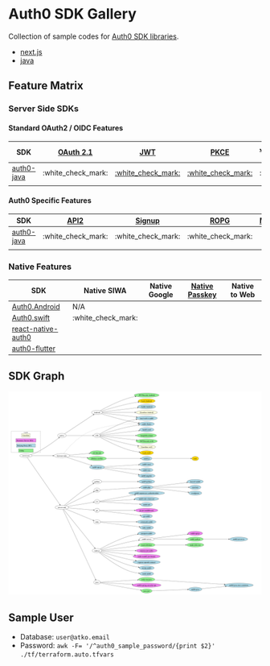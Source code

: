 # Auth0 SDK Gallery

Collection of sample codes for [Auth0 SDK libraries](https://auth0.com/docs/libraries).

* [next.js](./next.js/readme.md)
* [java](./java/readme.md)

## Feature Matrix

### Server Side SDKs

#### Standard OAuth2 / OIDC Features

<table>
<thead>
    <tr>
        <th>
            SDK
        </th>
        <th>
            <a href="https://datatracker.ietf.org/doc/draft-ietf-oauth-v2-1/">OAuth 2.1</a>
        </th>
        <th>
            <a href="https://datatracker.ietf.org/doc/html/rfc7519">JWT</a>
        </th>
        <th>
            <a href="https://datatracker.ietf.org/doc/html/rfc7636">PKCE</a>
        </th>
        <th>
            <a href="https://datatracker.ietf.org/doc/html/rfc7523">JWT-CA</a>
        </th>
        <th>
            <a href="https://datatracker.ietf.org/doc/html/rfc8628">DAG</a>
        </th>
        <th>
            <a href="https://datatracker.ietf.org/doc/html/rfc9126">PAR</a>
        </th>
        <th>
            <a href="https://datatracker.ietf.org/doc/html/rfc9101">JAR</a>
        </th>
        <th>
            <a href="https://datatracker.ietf.org/doc/html/rfc9396">RAR</a>
        </th>
        <th>
            <a href="https://datatracker.ietf.org/doc/html/rfc8693">TE</a>
        </th>
        <th>
            <a href="https://datatracker.ietf.org/doc/html/rfc9449">DPoP</a>
        </th>
        <th>
            <a href="https://datatracker.ietf.org/doc/html/rfc8705">mTLS</a>
        </th>
        <th>
            <a href="https://openid.net/specs/openid-client-initiated-backchannel-authentication-core-1_0.html">CIBA</a>
        </th>
        <th>
            <a href="https://openid.net/specs/openid-connect-backchannel-1_0.html">BCLO</a>
        </th>
    </tr>
</thead>
<tbody>
    <tr>
        <!-- SDK -->
        <td><a href="https://github.com/auth0/auth0-java">auth0-java</a></td>
        <!-- OAuth2.1 -->
        <td> :white_check_mark: </td>
        <!-- JWT --> 
        <td> <a href="https://github.com/auth0/java-jwt">:white_check_mark:</a>  </td>
        <!-- PKCE --> 
        <td> <a href="https://auth0.com/blog/pkce-in-web-applications-with-spring-security/">:white_check_mark:</a> </td>
        <!-- JWT-CA -->
        <td> :x:
        </td>
        <!-- DAG -->
        <td> :x:
        </td>
        <!-- PAR -->
        <td>
            <a href="https://javadoc.io/doc/com.auth0/auth0/latest/com/auth0/client/auth/AuthAPI.html#pushedAuthorizationRequest(java.lang.String,java.lang.String,java.util.Map)">:white_check_mark:</a>
        </td>
        <!-- JAR -->
        <td>
            <a href="https://javadoc.io/doc/com.auth0/auth0/latest/com/auth0/client/auth/AuthAPI.html#authorizeUrlWithJAR(java.lang.String)">:white_check_mark:</a>
        </td>
        <!-- RAR -->
        <td>
            <a href="https://javadoc.io/doc/com.auth0/auth0/latest/com/auth0/client/auth/AuthAPI.html#pushedAuthorizationRequest(java.lang.String,java.lang.String,java.util.Map,java.util.List)">:white_check_mark:</a>
        </td>
        <!-- TE -->
        <td> :x: </td>
        <!-- DPoP -->
        <td> :x: </td>
        <!-- mTLS -->
        <td> :x: </td>
        <!-- CIBA -->
        <td> :x: </td>
        <!-- BCLO -->
        <td> :x: </td>
    </tr>
    <tr>
        <!-- SDK -->
        <td> </td>
        <!-- OAuth 2.1 -->
        <td> </td>
        <!-- JWT --> 
        <td>  </td>
        <!-- PKCE --> 
        <td> </td>
        <!-- JWT-CA -->
        <td> 
        </td>
        <!-- DAG -->
        <td> 
        </td>
        <!-- PAR -->
        <td>
        </td>
        <!-- JAR -->
        <td>
        </td>
        <!-- RAR -->
        <td>
        </td>
        <!-- TE -->
        <td>
        </td>
        <!-- DPoP -->
        <td> </td>
        <!-- mTLS -->
        <td> </td>
        <!-- CIBA -->
        <td> </td>
        <!-- BCLO -->
        <td> </td>
    </tr>
</tbody>
</table>

#### Auth0 Specific Features

<table>
<thead>
    <tr>
        <th>SDK</th>
        <th><a href="https://auth0.com/docs/api/management/v2">API2</a></th>
        <th><a href="https://auth0.com/docs/api/authentication/signup/create-a-new-user">Signup</a></th>
        <th><a href="https://auth0.com/docs/api/authentication/resource-owner-password-flow/get-token">ROPG</a></th>
        <th><a href="https://auth0.com/docs/api/authentication#multi-factor-authentication">MFA</a></th>
        <th><a href="https://auth0.com/docs/authenticate/passwordless/implement-login/embedded-login/relevant-api-endpoints">Passwordless</a> </th>
        <th>MCD</th>
        <th>MRRT</th>
        <th>FCAT</th>
        <th>MyAccount/MyOrg</th>
    </tr>
</thead>
<tbody>
    <tr>
        <!-- SDK -->
        <td><a href="https://github.com/auth0/auth0-java">auth0-java</a></td>
        <!-- API2 -->
        <td>:white_check_mark:</td>
        <!-- Signup -->
        <td>:white_check_mark:</td>
        <!-- ROPG -->
        <td>:white_check_mark:</td>
        <!-- MFA -->
        <td></td>
        <!-- Passwordless -->
        <td></td>
        <!-- MCD -->
        <td></td>
        <!-- MRRT -->
        <td></td>
        <!-- FCAT -->
        <td></td>
        <!-- MyAccount-->
        <td></td>
    </tr>
    <tr>
        <!-- SDK -->
        <td></td>
        <!-- API2 -->
        <td></td>
        <!-- Signup -->
        <td></td>
        <!-- ROPG -->
        <td></td>
        <!-- MFA -->
        <td></td>
        <!-- Passwordless -->
        <td></td>
        <!-- MCD -->
        <td></td>
        <!-- MRRT -->
        <td></td>
        <!-- FCAT -->
        <td></td>
        <!-- MyAccount-->
        <td></td>
    </tr>
</tbody>
</table>

### Native Features

<table>
<thead>
    <tr>
        <th>SDK</th>
        <th>Native SIWA</th>
        <th>Native Google</th>
        <th><a href="https://auth0.com/docs/native-passkeys-api">Native Passkey</a></th>
        <th>Native to Web</th>
    </tr>
</thead>
<tbody>
    <tr>
        <!-- SDK -->
        <td><a href="https://github.com/auth0/Auth0.Android">Auth0.Android</a></td>
        <!-- SIWA -->
        <td>N/A</td>
        <!-- Google -->
        <td></td>
        <!-- Passkey -->
        <td></td>
        <!-- NTW -->
        <td></td>
    </tr>
    <tr>
        <!-- SDK -->
        <td><a href="https://github.com/auth0/Auth0.swift">Auth0.swift</a></td>
        <!-- SIWA -->
        <td>:white_check_mark:</td>
        <!-- Google -->
        <td></td>
        <!-- Passkey -->
        <td></td>
        <!-- NTW -->
        <td></td>
    </tr>
    <tr>
        <!-- SDK -->
        <td><a href="https://github.com/auth0/react-native-auth0">react-native-auth0</a></td>
        <!-- SIWA -->
        <td></td>
        <!-- Google -->
        <td></td>
        <!-- Passkey -->
        <td></td>
        <!-- NTW -->
        <td></td>
    </tr>
    <tr>
        <!-- SDK -->
        <td><a href="https://github.com/auth0/auth0-flutter">auth0-flutter</a></td>
        <!-- SIWA -->
        <td></td>
        <!-- Google -->
        <td></td>
        <!-- Passkey -->
        <td></td>
        <!-- NTW -->
        <td></td>
    </tr>
</tbody>
</table>


## SDK Graph

![SDK graph](./graph/authentication.png)

## Sample User

* Database: `user@atko.email`
* Password: `awk -F= '/^auth0_sample_password/{print $2}' ./tf/terraform.auto.tfvars`

